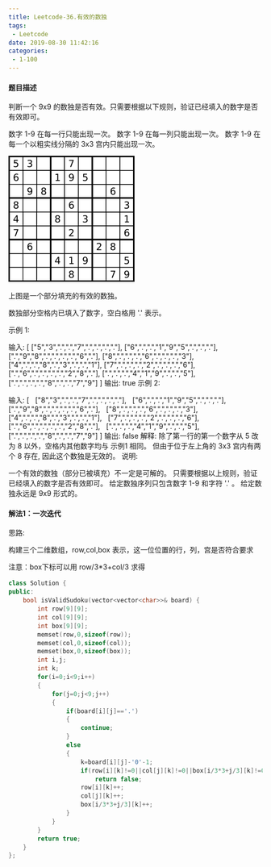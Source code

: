 ```yaml
---
title: Leetcode-36.有效的数独
tags:
 - Leetcode
date: 2019-08-30 11:42:16
categories:
 - 1-100
---
```


#### 题目描述

判断一个 9x9 的数独是否有效。只需要根据以下规则，验证已经填入的数字是否有效即可。

数字 1-9 在每一行只能出现一次。
数字 1-9 在每一列只能出现一次。
数字 1-9 在每一个以粗实线分隔的 3x3 宫内只能出现一次。

![lc36](/../../../images/lc36.png)

<!--more-->


上图是一个部分填充的有效的数独。

数独部分空格内已填入了数字，空白格用 '.' 表示。

示例 1:

输入:
[
  ["5","3",".",".","7",".",".",".","."],
  ["6",".",".","1","9","5",".",".","."],
  [".","9","8",".",".",".",".","6","."],
  ["8",".",".",".","6",".",".",".","3"],
  ["4",".",".","8",".","3",".",".","1"],
  ["7",".",".",".","2",".",".",".","6"],
  [".","6",".",".",".",".","2","8","."],
  [".",".",".","4","1","9",".",".","5"],
  [".",".",".",".","8",".",".","7","9"]
]
输出: true
示例 2:

输入:
[
  ["8","3",".",".","7",".",".",".","."],
  ["6",".",".","1","9","5",".",".","."],
  [".","9","8",".",".",".",".","6","."],
  ["8",".",".",".","6",".",".",".","3"],
  ["4",".",".","8",".","3",".",".","1"],
  ["7",".",".",".","2",".",".",".","6"],
  [".","6",".",".",".",".","2","8","."],
  [".",".",".","4","1","9",".",".","5"],
  [".",".",".",".","8",".",".","7","9"]
]
输出: false
解释: 除了第一行的第一个数字从 5 改为 8 以外，空格内其他数字均与 示例1 相同。
     但由于位于左上角的 3x3 宫内有两个 8 存在, 因此这个数独是无效的。
说明:

一个有效的数独（部分已被填充）不一定是可解的。
只需要根据以上规则，验证已经填入的数字是否有效即可。
给定数独序列只包含数字 1-9 和字符 '.' 。
给定数独永远是 9x9 形式的。

#### 解法1：一次迭代

思路:

构建三个二维数组，row,col,box 表示，这一位位置的行，列，宫是否符合要求

注意：box下标可以用 row/3*3+col/3 求得

```c++
class Solution {
public:
    bool isValidSudoku(vector<vector<char>>& board) {
        int row[9][9];
        int col[9][9];
        int box[9][9];
        memset(row,0,sizeof(row));
        memset(col,0,sizeof(col));
        memset(box,0,sizeof(box));
        int i,j;
        int k;
        for(i=0;i<9;i++)
        {
            for(j=0;j<9;j++)
            {
                if(board[i][j]=='.')
                {
                    continue;
                }
                else
                {
                    k=board[i][j]-'0'-1;
                    if(row[i][k]!=0||col[j][k]!=0||box[i/3*3+j/3][k]!=0)
                        return false;
                    row[i][k]++;
                    col[j][k]++;
                    box[i/3*3+j/3][k]++;
                }
            }
        }
        return true;
    }
};
```

